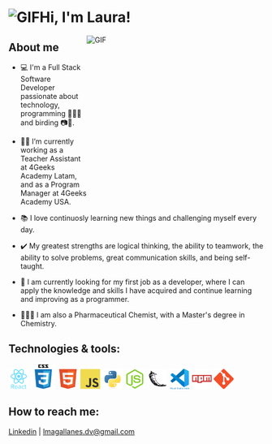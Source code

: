 # Hi, I'm Laura! <img align="left" alt="GIF" src="https://www.gifsanimados.org/data/media/230/pajaro-y-ave-imagen-animada-0473.gif" border="0" alt="pajaro-y-ave-imagen-animada-0481"/>


<img align="right" alt="GIF" src="https://res.cloudinary.com/dgqyqqtk4/image/upload/v1676226223/samples/avatar-coding_gc7rdz.png" width="350" height="350" />

## About me
- 💻 I'm a Full Stack Software Developer passionate about technology, programming 👩🏼‍💻 and birding 📷🦉. 

- 👩‍💼 I’m currently working  as a Teacher Assistant at 4Geeks Academy Latam, and as a Program Manager at 4Geeks Academy USA.

- 📚 I love continuosly learning new things and challenging myself every day. 

- ✔️ My greatest strengths are logical thinking, the ability to teamwork, the ability to solve problems, great communication skills, and being self-taught. 

- 📌 I am currently looking for my first job as a developer, where I can apply the knowledge and skills I have acquired and continue learning and improving as a programmer.

- 👩🏻‍🔬 I am also a Pharmaceutical Chemist, with a Master's degree in Chemistry.

## Technologies & tools:
<p>
<img src="https://github.com/devicons/devicon/blob/master/icons/react/react-original-wordmark.svg" title="React" alt="React" width="40" height="40"/>
  <img src="https://github.com/devicons/devicon/blob/master/icons/css3/css3-original-wordmark.svg"  title="CSS3" alt="CSS" width="49" height="49"/>
  <img src="https://github.com/devicons/devicon/blob/master/icons/html5/html5-original.svg" title="HTML5" alt="HTML" width="40" height="40"/>
  <img src="https://github.com/devicons/devicon/blob/master/icons/javascript/javascript-original.svg" title="JavaScript" alt="JavaScript" width="40" height="40"/>     
  <img src="https://github.com/devicons/devicon/blob/master/icons/python/python-original.svg" title="Python" alt="Flask" width="40" height="40"/>
  <img src="https://github.com/devicons/devicon/blob/master/icons/nodejs/nodejs-original.svg" title="NodeJS" alt="NodeJS" width="40" height="40"/>
  <img src="https://github.com/devicons/devicon/blob/master/icons/flask/flask-original.svg" title="Flask" alt="Flask" width="40" height="40"/>    
  <img src="https://github.com/devicons/devicon/blob/master/icons/vscode/vscode-original-wordmark.svg" title="VSCode" alt="Flask" width="40" height="40"/>
  <img src="https://github.com/devicons/devicon/blob/master/icons/npm/npm-original-wordmark.svg" title="NPM" **alt="NPM" width="40" height="40"/>         
  <img src="https://github.com/devicons/devicon/blob/master/icons/git/git-original.svg" title="Git" **alt="Git" width="40" height="40"/>
      
</p>

## How to reach me: 
[Linkedin](https://www.linkedin.com/in/laura-magallanes-dev/) | lmagallanes.dv@gmail.com






